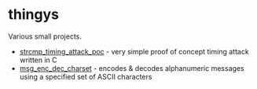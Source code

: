 # thingys

Various small projects. 

- [strcmp_timing_attack_poc](strcmp_timing_attack_poc/) - very simple proof of concept timing attack written in C
- [msg_enc_dec_charset](msg_enc_dec_charset/) - encodes & decodes alphanumeric messages using a specified set of ASCII characters
